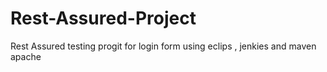 # Rest-Assured-Project
Rest Assured testing progit for login form using eclips , jenkies and maven apache
